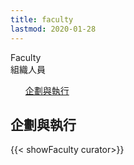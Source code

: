 ```yaml
---
title: faculty
lastmod: 2020-01-28
---
```


<div class="page-faculty container-fluid">
    <div class="page-title">
        <div class="line"></div>
        <div class="page-title-text">
            <div class="en">Faculty</div>
            <div class="ch">組織人員</div>
        </div>
    </div>


<ul class="tab">
    <a href="#block2">企劃與執行</a>
</ul>

<div id="block2">

## 企劃與執行

{{< showFaculty curator>}}

</div>

</div>